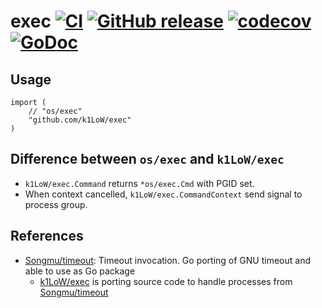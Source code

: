 # exec [![CI](https://github.com/k1LoW/exec/actions/workflows/ci.yml/badge.svg)](https://github.com/k1LoW/exec/actions) [![GitHub release](https://img.shields.io/github/release/k1LoW/exec.svg)](https://github.com/k1LoW/exec/releases) [![codecov](https://codecov.io/gh/k1LoW/exec/branch/master/graph/badge.svg)](https://codecov.io/gh/k1LoW/exec) [![GoDoc](https://godoc.org/github.com/k1LoW/exec?status.svg)](https://godoc.org/github.com/k1LoW/exec)

## Usage

``` golang
import (
    // "os/exec"
    "github.com/k1LoW/exec"
)
```

## Difference between `os/exec` and `k1LoW/exec`

- `k1LoW/exec.Command` returns `*os/exec.Cmd` with PGID set.
- When context cancelled, `k1LoW/exec.CommandContext` send signal to process group.

## References

- [Songmu/timeout](https://github.com/Songmu/timeout): Timeout invocation. Go porting of GNU timeout and able to use as Go package
    - [k1LoW/exec](https://github.com/k1LoW/exec) is porting source code to handle processes from [Songmu/timeout](https://github.com/Songmu/timeout)
